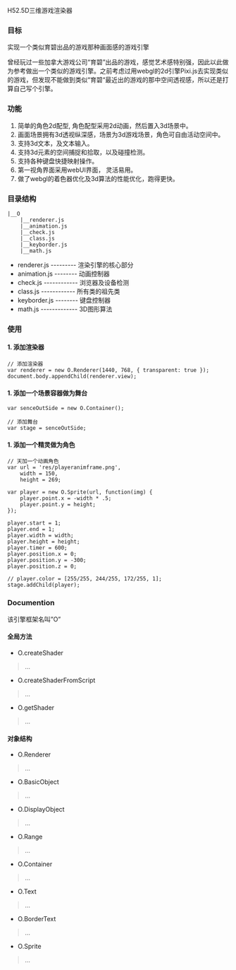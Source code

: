 H52.5D三维游戏渲染器

### 目标
实现一个类似育碧出品的游戏那种画面感的游戏引擎

曾经玩过一些加拿大游戏公司“育碧”出品的游戏，感觉艺术感特别强，因此以此做为参考做出一个类似的游戏引擎。之前考虑过用webgl的2d引擎Pixi.js去实现类似的游戏，但发现不能做到类似“育碧“最近出的游戏的那中空间透视感，所以还是打算自己写个引擎。

### 功能
1. 简单的角色2d配型, 角色配型采用2d动画，然后置入3d场景中。
2. 画面场景拥有3d透视纵深感，场景为3d游戏场景，角色可自由活动空间中。
3. 支持3d文本，及文本输入。
4. 支持3d元素的空间捕捉和拾取，以及碰撞检测。
7. 支持各种键盘快捷映射操作。
5. 第一视角界面采用webUI界面， 灵活易用。
7. 做了webgl的着色器优化及3d算法的性能优化，跑得更快。

### 目录结构
    
    |__O
        |__renderer.js
        |__animation.js
        |__check.js
        |__class.js
        |__keyborder.js
        |__math.js

* renderer.js --------- 渲染引擎的核心部分
* animation.js -------- 动画控制器
* check.js ------------ 浏览器及设备检测
* class.js ------------ 所有类的祖先类
* keyborder.js -------- 键盘控制器
* math.js ------------- 3D图形算法

### 使用

#### 1. 添加渲染器
    
    // 添加渲染器
    var renderer = new O.Renderer(1440, 768, { transparent: true });
    document.body.appendChild(renderer.view);


#### 1. 添加一个场景容器做为舞台
    
    var senceOutSide = new O.Container();

    // 添加舞台
    var stage = senceOutSide;

#### 1. 添加一个精灵做为角色
    
    // 天加一个动画角色
    var url = 'res/playeranimframe.png',
        width = 150,
        height = 269;

    var player = new O.Sprite(url, function(img) {
        player.point.x = -width * .5;
        player.point.y = height;
    });

    player.start = 1;
    player.end = 1;
    player.width = width;
    player.height = height;
    player.timer = 600;
    player.position.x = 0;
    player.position.y = -300;
    player.position.z = 0;

    // player.color = [255/255, 244/255, 172/255, 1];
    stage.addChild(player);
    

### Documention
该引擎框架名叫”O”
#### 全局方法
* O.createShader
> ...

* O.createShaderFromScript
> ...

* O.getShader
> ...

#### 对象结构
* O.Renderer
> ...

* O.BasicObject
> ...

* O.DisplayObject
> ...

* O.Range
> ...

* O.Container
> ...

* O.Text 
> ...

* O.BorderText
> ...

* O.Sprite
> ...
